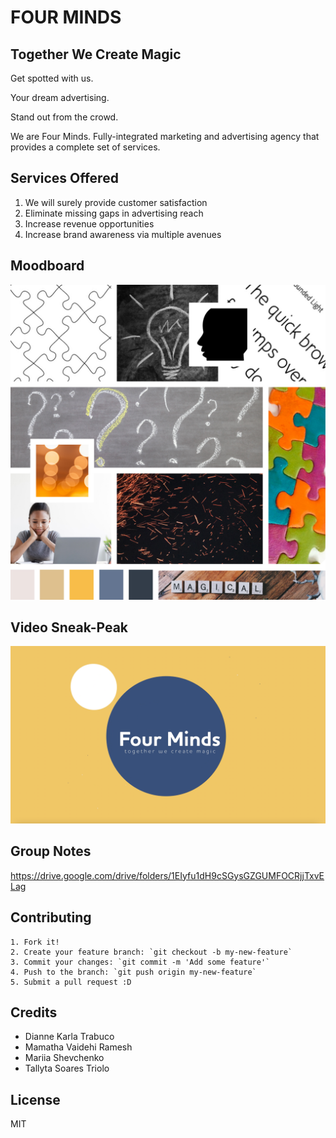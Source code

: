 # FOUR MINDS
## Together We Create Magic

Get spotted with us.

Your dream advertising.

Stand out from the crowd.

We are Four Minds. Fully-integrated marketing and advertising agency that provides a complete set of services.

## Services Offered

  1. We will surely provide customer satisfaction
  2. Eliminate missing gaps in advertising reach
  3. Increase revenue opportunities
  4. Increase brand awareness via multiple avenues

## Moodboard
![Moodboard](images/mood-board.jpg "Moodboard")

## Video Sneak-Peak
[![Watch the video](images/thumbnail.png)](https://www.youtube.com/watch?v=u3j1VPmGD9U)

## Group Notes
https://drive.google.com/drive/folders/1EIyfu1dH9cSGysGZGUMFOCRjjTxvELag

## Contributing

	1. Fork it!
	2. Create your feature branch: `git checkout -b my-new-feature`
	3. Commit your changes: `git commit -m 'Add some feature'`
	4. Push to the branch: `git push origin my-new-feature`
	5. Submit a pull request :D

## Credits

  * Dianne Karla Trabuco
  * Mamatha Vaidehi Ramesh
  * Mariia Shevchenko
  * Tallyta Soares Triolo

## License
MIT
